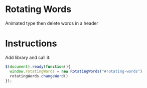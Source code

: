 # Rotating Words
Animated type then delete words in a header

# Instructions
Add library and call it:
``` javascript
$(document).ready(function(){
  window.rotatingWords = new RotatingWords("#rotating-words")
  rotatingWords.changeWord()
});
```
